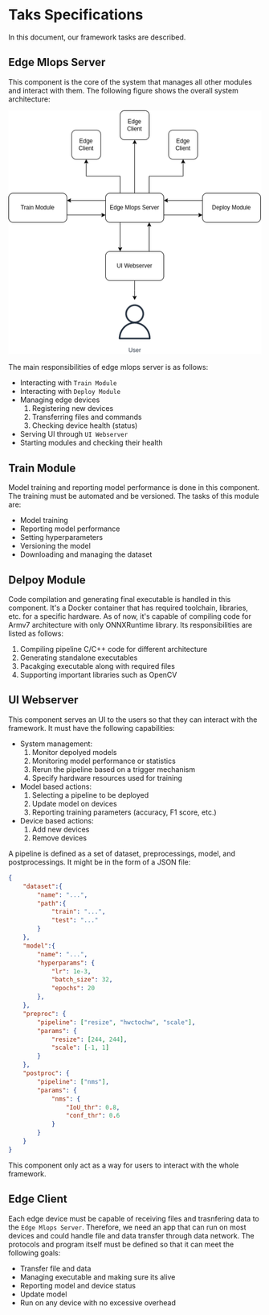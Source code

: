 # Taks Specifications
In this document, our framework tasks are described. 

## Edge Mlops Server
This component is the core of the system that manages all other modules and interact with them. The following figure shows the overall system architecture:
<center> 
<img src="../images/framework-struct.png" alt="systemct architecture">
</center>

The main responsibilities of edge mlops server is as follows:
+ Interacting with `Train Module`
+ Interacting with `Deploy Module`
+ Managing edge devices
    1. Registering new devices
    2. Transferring files and commands
    3. Checking device health (status)
+ Serving UI through `UI Webserver`
+ Starting modules and checking their health

## Train Module
Model training and reporting model performance is done in this component. The training must be automated and be versioned. The tasks of this module are:
+ Model training
+ Reporting model performance
+ Setting hyperparameters
+ Versioning the model
+ Downloading and managing the dataset

## Delpoy Module
Code compilation and generating final executable is handled in this component. It's a Docker container that has required toolchain, libraries, etc. for a specific hardware. As of now, it's capable of compiling code for Armv7 architecture with only ONNXRuntime library. Its responsibilities are listed as follows:
1. Compiling pipeline C/C++ code for different architecture
2. Generating standalone executables
3. Pacakging executable along with required files
4. Supporting important libraries such as OpenCV

## UI Webserver
This component serves an UI to the users so that they can interact with the framework. It must have the following capabilities:
+ System management:
    1. Monitor depolyed models
    2. Monitoring model performance or statistics
    3. Rerun the pipeline based on a trigger mechanism
    4. Specify hardware resources used for training
+ Model based actions:
    1. Selecting a pipeline to be deployed
    2. Update model on devices
    3. Reporting training parameters (accuracy, F1 score, etc.)
+ Device based actions:
    1. Add new devices
    2. Remove devices

A pipeline is defined as a set of dataset, preprocessings, model, and postprocessings. It might be in the form of a JSON file:

```json
{
    "dataset":{
        "name": "...",
        "path":{
            "train": "...",
            "test": "..."
        }
    },
    "model":{
        "name": "...",
        "hyperparams": {
            "lr": 1e-3,
            "batch_size": 32,
            "epochs": 20
        },
    },
    "preproc": {
        "pipeline": ["resize", "hwctochw", "scale"],
        "params": {
            "resize": [244, 244],
            "scale": [-1, 1]
        }
    },
    "postproc": {
        "pipeline": ["nms"],
        "params": {
            "nms": {
                "IoU_thr": 0.8,
                "conf_thr": 0.6
            }
        }
    }
}
```

This component only act as a way for users to interact with the whole framework.

## Edge Client
Each edge device must be capable of receiving files and trasnfering data to the `Edge Mlops Server`. Therefore, we need an app that can run on most devices and could handle file and data transfer through data network. The protocols and program itself must be defined so that it can meet the following goals:
+ Transfer file and data
+ Managing executable and making sure its alive
+ Reporting model and device status
+ Update model
+ Run on any device with no excessive overhead
